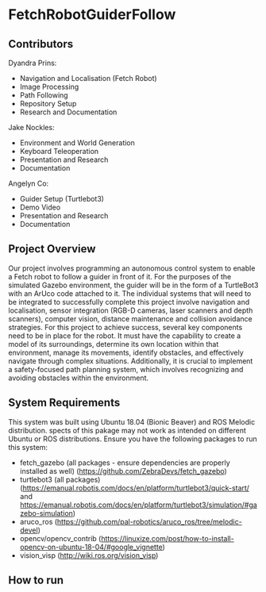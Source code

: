 # FetchRobotGuiderFollow
## Contributors
Dyandra Prins:
- Navigation and Localisation (Fetch Robot)
- Image Processing
- Path Following
- Repository Setup
- Research and Documentation

Jake Nockles:
- Environment and World Generation
- Keyboard Teleoperation
- Presentation and Research
- Documentation

Angelyn Co:
- Guider Setup (Turtlebot3)
- Demo Video
- Presentation and Research
- Documentation

## Project Overview
Our project involves programming an autonomous control system to enable a Fetch robot to follow a guider in front of it. For the purposes of the simulated Gazebo environment, the guider will be in the form of a TurtleBot3 with an ArUco code attached to it. The individual systems that will need to be integrated to successfully complete this project involve navigation and localisation, sensor integration (RGB-D cameras, laser scanners and depth scanners), computer vision, distance maintenance and collision avoidance strategies. For this project to achieve success, several key components need to be in place for the robot. It must have the capability to create a model of its surroundings, determine its own location within that environment, manage its movements, identify obstacles, and effectively navigate through complex situations. Additionally, it is crucial to implement a safety-focused path planning system, which involves recognizing and avoiding obstacles within the environment.

## System Requirements
This system was built using Ubuntu 18.04 (Bionic Beaver) and ROS Melodic distribution. spects of this pakage may not work as intended on different Ubuntu or ROS distributions. 
Ensure you have the following packages to run this system:
- fetch_gazebo (all packages - ensure dependencies are properly installed as well) (https://github.com/ZebraDevs/fetch_gazebo)
- turtlebot3 (all packages) (https://emanual.robotis.com/docs/en/platform/turtlebot3/quick-start/ and https://emanual.robotis.com/docs/en/platform/turtlebot3/simulation/#gazebo-simulation)
- aruco_ros (https://github.com/pal-robotics/aruco_ros/tree/melodic-devel)
- opencv/opencv_contrib (https://linuxize.com/post/how-to-install-opencv-on-ubuntu-18-04/#google_vignette)
- vision_visp (http://wiki.ros.org/vision_visp)
## How to run

